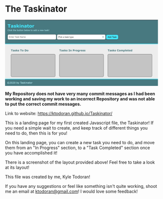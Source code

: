 # The Taskinator
![ScreenShot of Project](ScreenshotofProject.jpg)

**My Repository does not have very many commit messages as I had been working and saving my work to an incorrect Repository and was not able to put the correct commit messages.**

Link to website: https://ktodoran.github.io/Taskinator/

This is a landing page for my first created Javascript file, the Taskinator!
If you need a simple wait to create, and keep track of different things you need to do, then this is for you!

On this landing page, you can create a new task you need to do, and move them from an "In Progress" section, to a "Task Completed" section once you have accomplished it!

There is a screenshot of the layout provided above! Feel free to take a look at its layout!

This file was created by me, Kyle Todoran!

If you have any suggestions or feel like something isn't quite working, shoot me an email at ktodoran@gmail.com! I would love some feedback!